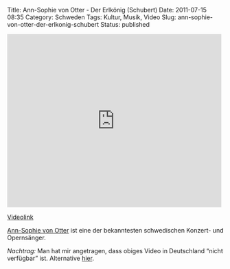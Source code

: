 Title: Ann-Sophie von Otter - Der Erlkönig (Schubert)
Date: 2011-07-15 08:35
Category: Schweden
Tags: Kultur, Musik, Video
Slug: ann-sophie-von-otter-der-erlkonig-schubert
Status: published

<iframe width="499" height="404" src="http://www.youtube.com/embed/VdhRYMY6IEc" frameborder="0" allowfullscreen></iframe>

[Videolink](http://www.youtube.com/watch?v=VdhRYMY6IEc)

[Ann-Sophie von
Otter](https://secure.wikimedia.org/wikipedia/de/wiki/Anne_Sofie_von_Otter)
ist eine der bekanntesten schwedischen Konzert- und Opernsänger.

*Nachtrag:* Man hat mir angetragen, dass obiges Video in Deutschland
“nicht verfügbar” ist. Alternative
[hier](http://www.youtube.com/watch?v=Y3ALWvtvt_U).

